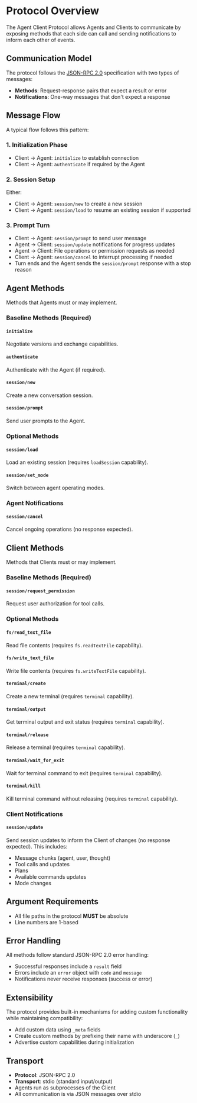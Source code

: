# Protocol Overview

The Agent Client Protocol allows Agents and Clients to communicate by exposing methods that each side can call and sending notifications to inform each other of events.

## Communication Model

The protocol follows the [JSON-RPC 2.0](https://www.jsonrpc.org/specification) specification with two types of messages:

- **Methods**: Request-response pairs that expect a result or error
- **Notifications**: One-way messages that don't expect a response

## Message Flow

A typical flow follows this pattern:

### 1. Initialization Phase

- Client → Agent: `initialize` to establish connection
- Client → Agent: `authenticate` if required by the Agent

### 2. Session Setup

Either:
- Client → Agent: `session/new` to create a new session
- Client → Agent: `session/load` to resume an existing session if supported

### 3. Prompt Turn

- Client → Agent: `session/prompt` to send user message
- Agent → Client: `session/update` notifications for progress updates
- Agent → Client: File operations or permission requests as needed
- Client → Agent: `session/cancel` to interrupt processing if needed
- Turn ends and the Agent sends the `session/prompt` response with a stop reason

## Agent Methods

Methods that Agents must or may implement.

### Baseline Methods (Required)

#### `initialize`
Negotiate versions and exchange capabilities.

#### `authenticate`
Authenticate with the Agent (if required).

#### `session/new`
Create a new conversation session.

#### `session/prompt`
Send user prompts to the Agent.

### Optional Methods

#### `session/load`
Load an existing session (requires `loadSession` capability).

#### `session/set_mode`
Switch between agent operating modes.

### Agent Notifications

#### `session/cancel`
Cancel ongoing operations (no response expected).

## Client Methods

Methods that Clients must or may implement.

### Baseline Methods (Required)

#### `session/request_permission`
Request user authorization for tool calls.

### Optional Methods

#### `fs/read_text_file`
Read file contents (requires `fs.readTextFile` capability).

#### `fs/write_text_file`
Write file contents (requires `fs.writeTextFile` capability).

#### `terminal/create`
Create a new terminal (requires `terminal` capability).

#### `terminal/output`
Get terminal output and exit status (requires `terminal` capability).

#### `terminal/release`
Release a terminal (requires `terminal` capability).

#### `terminal/wait_for_exit`
Wait for terminal command to exit (requires `terminal` capability).

#### `terminal/kill`
Kill terminal command without releasing (requires `terminal` capability).

### Client Notifications

#### `session/update`
Send session updates to inform the Client of changes (no response expected). This includes:
- Message chunks (agent, user, thought)
- Tool calls and updates
- Plans
- Available commands updates
- Mode changes

## Argument Requirements

- All file paths in the protocol **MUST** be absolute
- Line numbers are 1-based

## Error Handling

All methods follow standard JSON-RPC 2.0 error handling:

- Successful responses include a `result` field
- Errors include an `error` object with `code` and `message`
- Notifications never receive responses (success or error)

## Extensibility

The protocol provides built-in mechanisms for adding custom functionality while maintaining compatibility:

- Add custom data using `_meta` fields
- Create custom methods by prefixing their name with underscore (`_`)
- Advertise custom capabilities during initialization

## Transport

- **Protocol**: JSON-RPC 2.0
- **Transport**: stdio (standard input/output)
- Agents run as subprocesses of the Client
- All communication is via JSON messages over stdio
